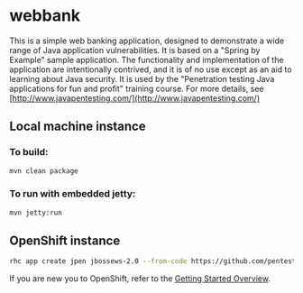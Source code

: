 webbank
=======

This is a simple web banking application, designed to demonstrate a wide range of Java application vulnerabilities. It is based on a "Spring by Example" sample application. The functionality and implementation of the application are intentionally contrived, and it is of no use except as an aid to learning about Java security. It is used by the "Penetration testing Java applications for fun and profit" training course. For more details, see [http://www.javapentesting.com/](http://www.javapentesting.com/)

## Local machine instance
### To build:
```sh
mvn clean package
```
### To run with embedded jetty:
```sh
mvn jetty:run
```
## OpenShift instance
```sh
rhc app create jpen jbossews-2.0 --from-code https://github.com/pentestingforfunandprofit/webbank.git
```
If you are new you to OpenShift, refer to the [Getting Started Overview](https://developers.openshift.com/en/getting-started-overview.html).
